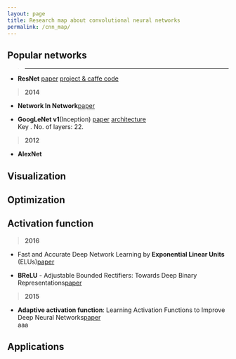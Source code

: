 ```yaml
---
layout: page
title: Research map about convolutional neural networks
permalink: /cnn_map/
---
```


## Popular networks

> ** **

* **ResNet**
[paper](http://arxiv.org/abs/1512.03385)
[project & caffe code](https://github.com/KaimingHe/deep-residual-networks)

> **2014**

* **Network In Network**[paper](http://arxiv.org/abs/1312.4400)


* **GoogLeNet v1**(Inception)
[paper](http://arxiv.org/abs/1409.4842)
[architecture](http://ethereon.github.io/netscope/#/preset/googlenet)  
Key . No. of layers: 22.

> **2012**

* **AlexNet**

## Visualization



## Optimization






## Activation function

> **2016**

* Fast and Accurate Deep Network Learning by **Exponential Linear Units** (ELUs)[paper](http://arxiv.org/abs/1511.07289)  


* **BReLU** - Adjustable Bounded Rectifiers: Towards Deep Binary Representations[paper](http://arxiv.org/abs/1511.06201)  


> **2015**

* **Adaptive activation function**: Learning Activation Functions to Improve Deep Neural Networks[paper](http://arxiv.org/abs/1412.6830)  
aaa


## Applications

